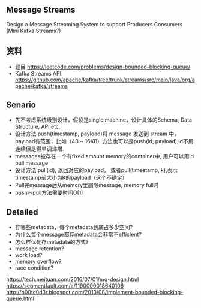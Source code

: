 ## Message Streams
Design a Message Streaming System to support Producers Consumers
(Mini Kafka Streams?)

## 资料
- 题目 https://leetcode.com/problems/design-bounded-blocking-queue/
- Kafka Streams API: https://github.com/apache/kafka/tree/trunk/streams/src/main/java/org/apache/kafka/streams

## Senario
- 先不考虑系统级别设计，假设是single machine，设计具体的Schema, Data Structure, API etc.
- 设计方法 push(timestamp, payload)将 message 发送到 stream 中，payload有范围，比如（4B ~ 16KB).
  方法也可以是push(id, payload),id不用连续但是得单调递增.
- messages被存在一个有fixed amount memory的container中, 用户可以用id pull message
- 设计方法 pull(id), 返回对应的payload。 或者pull(timestamp, k),表示timestamp前大小为K的payload（这个不确定）
- Pull完message后从memory里删除message, memory full时
- push与pull方法需要时间O(1)

## Detailed
- 存哪些metadata，每个metadata到底占多少空间?
- 为什么每个message都存metadata会非常不efficient?
- 怎么样优化存metadata的方式?
- message retention?
- work load?
- memory overflow?
- race condition?

https://tech.meituan.com/2016/07/01/mq-design.html
https://segmentfault.com/a/1190000018640106
http://n00tc0d3r.blogspot.com/2013/08/implement-bounded-blocking-queue.html
